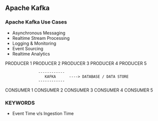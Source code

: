 ## Apache Kafka

### Apache Kafka Use Cases

- Asynchronous Messaging
- Realtime Stream Processing
- Logging & Monitoring
- Event Sourcing
- Realtime Analytics

PRODUCER 1 PRODUCER 2 PRODUCER 3 PRODUCER 4 PRODUCER 5

                   ------------
                      KAFKA      ----> DATABASE / DATA STORE
                   ------------

CONSUMER 1 CONSUMER 2 CONSUMER 3 CONSUMER 4 CONSUMER 5

### KEYWORDS

- Event Time v/s Ingestion Time
